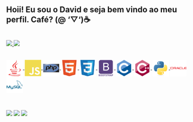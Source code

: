 ## Hoii! Eu sou o David e seja bem vindo ao meu perfil. Café? (@ ‘▽‘)☕ 

</br>
 <div>
  <a href="https://github.com/DavidLiz">
  <img height="210em" src="https://github-readme-stats.vercel.app/api?username=DavidLiz&show_icons=true&theme=gotham&include_all_commits=true&count_private=true"/>
  <img height="210em" src="https://github-readme-stats.vercel.app/api/top-langs/?username=DavidLiz&layout=compact&langs_count=7&theme=gotham"/>
</div></br>
  
<div style="display: inline_block"><br>
  <img align="center" alt="JS" height="45" width="45" src="https://raw.githubusercontent.com/devicons/devicon/master/icons/java/java-plain.svg">
  <img align="center" alt="JS" height="45" width="45" src="https://raw.githubusercontent.com/devicons/devicon/master/icons/javascript/javascript-plain.svg">
  <img align="center" alt="PHP" height="45" width="45" src="https://raw.githubusercontent.com/devicons/devicon/master/icons/php/php-original.svg">
  <img align="center" alt="HTML" height="45" width="45" src="https://raw.githubusercontent.com/devicons/devicon/master/icons/html5/html5-original.svg">
  <img align="center" alt="CSS" height="45" width="45" src="https://raw.githubusercontent.com/devicons/devicon/master/icons/css3/css3-original.svg">
  <img align="center" alt="BOOT" height="45" width="45" src="https://raw.githubusercontent.com/devicons/devicon/master/icons/bootstrap/bootstrap-plain-wordmark.svg">
  <img align="center" alt="C" height="45" width="45" src="https://raw.githubusercontent.com/devicons/devicon/master/icons/c/c-original.svg">
  <img align="center" alt="C++" height="45" width="45" src="https://raw.githubusercontent.com/devicons/devicon/master/icons/cplusplus/cplusplus-original.svg">
  <img align="center" alt="PYTHON" height="45" width="45" src="https://raw.githubusercontent.com/devicons/devicon/master/icons/python/python-original.svg">
  <img align="center" alt="ORACLE" height="45" width="45" src="https://raw.githubusercontent.com/devicons/devicon/master/icons/oracle/oracle-original.svg">
  <img align="center" alt="MYSQL" height="45" width="45" src="https://raw.githubusercontent.com/devicons/devicon/master/icons/mysql/mysql-plain-wordmark.svg">
</div>

  ##

</br>
<div> 
    <a href="https://www.linkedin.com/in/david-li-zhao" target="_blank"><img src="https://img.shields.io/badge/-LinkedIn-%230077B5?style=for-the-badge&logo=linkedin&logoColor=white" target="_blank"></a> 
  <a href="https://www.instagram.com/dlizhao/" target="_blank"><img src="https://img.shields.io/badge/-Instagram-%23E4405F?style=for-the-badge&logo=instagram&logoColor=white" target="_blank"></a>
  <a href="https://steamcommunity.com/id/DavidLiZhao/" target="_blank"><img src="https://img.shields.io/badge/Steam-000000?style=for-the-badge&logo=steam&logoColor=white" target="_blank"></a> 
</div>
